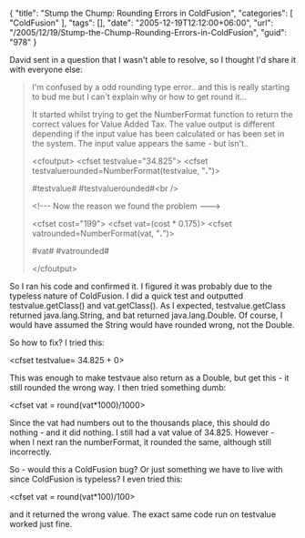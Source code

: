 {
	"title": "Stump the Chump: Rounding Errors in ColdFusion",
	"categories": [
		"ColdFusion"
	],
	"tags": [],
	"date": "2005-12-19T12:12:00+06:00",
	"url": "/2005/12/19/Stump-the-Chump-Rounding-Errors-in-ColdFusion",
	"guid": "978"
}

David sent in a question that I wasn't able to resolve, so I thought I'd share it with everyone else:

<blockquote>
I'm confused by a odd rounding type error.. and this is really starting to bud me but I can't explain why or how to get round it...

It started whilst trying to get the NumberFormat function to return the correct values for Value Added Tax.  The value output is different depending if the input value has been calculated or has been set in the system.  The input value appears the same - but isn't..

&lt;cfoutput&gt;
&lt;cfset testvalue="34.825"&gt;
&lt;cfset testvaluerounded=NumberFormat(testvalue, "__.__")&gt;

#testvalue# #testvaluerounded#&lt;br /&gt;

&lt;!--- Now the reason we found the problem ---&gt;

&lt;cfset cost="199"&gt;
&lt;cfset vat=(cost * 0.175)&gt;
&lt;cfset vatrounded=NumberFormat(vat, "__.__")&gt;

#vat# #vatrounded#

&lt;/cfoutput&gt;
</blockquote>

So I ran his code and confirmed it. I figured it was probably due to the typeless nature of ColdFusion. I did a quick test and outputted testvalue.getClass() and vat.getClass(). As I expected, testvalue.getClass returned java.lang.String, and bat returned java.lang.Double. Of course, I would have assumed the String would have rounded wrong, not the Double.

So how to fix? I tried this:

&lt;cfset testvalue= 34.825 + 0&gt;

This was enough to make testvaue also return as a Double, but get this - it still rounded the wrong way. I then tried something dumb:

&lt;cfset vat = round(vat*1000)/1000&gt;

Since the vat had numbers out to the thousands place, this should do nothing - and it did nothing. I still had a vat value of 34.825. However - when I next ran the numberFormat, it rounded the same, although still incorrectly.

So - would this a ColdFusion bug? Or just something we have to live with since ColdFusion is typeless? I even tried this:

&lt;cfset vat = round(vat*100)/100&gt;

and it returned the wrong value. The exact same code run on testvalue worked just fine.